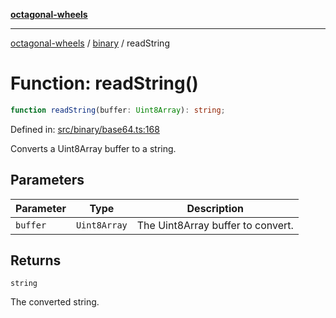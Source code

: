 [**octagonal-wheels**](../../README.md)

***

[octagonal-wheels](../../modules.md) / [binary](../README.md) / readString

# Function: readString()

```ts
function readString(buffer: Uint8Array): string;
```

Defined in: [src/binary/base64.ts:168](https://github.com/vrtmrz/octagonal-wheels/blob/main/src/binary/base64.ts#L168)

Converts a Uint8Array buffer to a string.

## Parameters

| Parameter | Type | Description |
| ------ | ------ | ------ |
| `buffer` | `Uint8Array` | The Uint8Array buffer to convert. |

## Returns

`string`

The converted string.
